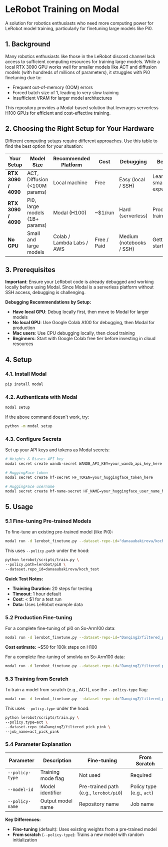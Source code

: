 # LeRobot Training on Modal

A solution for robotics enthusiasts who need more computing power for LeRobot model training, particularly for finetuning large models like Pi0.

## 1. Background

Many robotics enthusiasts like those in the LeRobot discord channel lack access to sufficient computing resources for training large models. While a local RTX 3090 GPU works well for smaller models like ACT and diffusion models (with hundreds of millions of parameters), it struggles with Pi0 finetuning due to:

- Frequent out-of-memory (OOM) errors
- Forced batch size of 1, leading to very slow training
- Insufficient VRAM for larger model architectures

This repository provides a Modal-based solution that leverages serverless H100 GPUs for efficient and cost-effective training.

## 2. Choosing the Right Setup for Your Hardware

Different computing setups require different approaches. Use this table to find the best option for your situation:

| **Your Setup**      | **Model Size**                 | **Recommended Platform**  | **Cost**    | **Debugging**            | **Best For**                |
| ------------------- | ------------------------------ | ------------------------- | ----------- | ------------------------ | --------------------------- |
| **RTX 3090 / 4090** | ACT, Diffusion (<100M params)  | Local machine             | Free        | Easy (local / SSH)       | Learning, small experiments |
| **RTX 3090 / 4090** | Pi0, large models (1B+ params) | Modal (H100)              | \~\$1/run   | Hard (serverless)        | Production training         |
| **No GPU**          | Small and large models         | Colab / Lambda Labs / AWS | Free / Paid | Medium (notebooks / SSH) | Getting started             |

## 3. Prerequisites

**Important**: Ensure your LeRobot code is already debugged and working locally before using Modal. Since Modal is a serverless platform without SSH access, debugging is challenging.

**Debugging Recommendations by Setup:**
- **Have local GPU**: Debug locally first, then move to Modal for larger models
- **No local GPU**: Use Google Colab A100 for debugging, then Modal for production
- **Mac users**: Use CPU debugging locally, then cloud training
- **Beginners**: Start with Google Colab free tier before investing in cloud resources

## 4. Setup

### 4.1. Install Modal

```bash
pip install modal
```

### 4.2. Authenticate with Modal

```bash
modal setup
```

If the above command doesn't work, try:
```bash
python -m modal setup
```

### 4.3. Configure Secrets

Set up your API keys and tokens as Modal secrets:

```bash
# Weights & Biases API key
modal secret create wandb-secret WANDB_API_KEY=your_wandb_api_key_here

# HuggingFace token
modal secret create hf-secret HF_TOKEN=your_huggingface_token_here

# HuggingFace username
modal secret create hf-name-secret HF_NAME=your_huggingface_user_name_here
```

## 5. Usage

### 5.1 Fine-tuning Pre-trained Models

To fine-tune an existing pre-trained model (like Pi0):

```bash
modal run -d lerobot_finetune.py --dataset-repo-id="danaaubakirova/koch_test" --model-id="lerobot/pi0" --gpu-type="A100" --policy-name="modal_pi0_test" --save-freq=100000 --steps=20 --log-freq=5
```

This uses `--policy.path` under the hood:
```bash
python lerobot/scripts/train.py \
--policy.path=lerobot/pi0 \
--dataset.repo_id=danaaubakirova/koch_test
```

**Quick Test Notes:**
- **Training Duration**: 20 steps for testing
- **Timeout**: 1 hour default
- **Cost**: < $1 for a test run
- **Data**: Uses LeRobot example data

### 5.2 Production Fine-tuning

For a complete fine-tuning of pi0 on So-Arm100 data:

```bash
modal run -d lerobot_finetune.py --dataset-repo-id="DanqingZ/filtered_pick_yellow_pink" --model-id="lerobot/pi0" --gpu-type="H100" --policy-name="pi0_pick_yellow_pink" --save-freq=200000 --log-freq=100
```
**Cost estimate:** ~$50 for 100k steps on H100

For a complete fine-tuning of smolvla on So-Arm100 data:
```bash
modal run -d lerobot_finetune.py --dataset-repo-id="DanqingZ/filtered_pick_yellow_pink" --model-id="lerobot/smolvla_base" --gpu-type="H100" --policy-name="smolvla_pick_yellow_pink" --save-freq=200000 --log-freq=100 --batch-size=64 --steps=20000
```



### 5.3 Training from Scratch

To train a model from scratch (e.g., ACT), use the `--policy-type` flag:

```bash
modal run -d lerobot_finetune.py --dataset-repo-id="DanqingZ/filtered_pick_pink" --model-id="act" --gpu-type="A100" --policy-name="act_pick_pink" --save-freq=200000 --log-freq=100 --policy-type
```

This uses `--policy.type` under the hood:
```bash
python lerobot/scripts/train.py \
--policy.type=act \
--dataset.repo_id=DanqingZ/filtered_pick_pink \
--job_name=act_pick_pink
```

### 5.4 Parameter Explanation

| Parameter | Description | Fine-tuning | From Scratch |
|-----------|-------------|-------------|--------------|
| `--policy-type` | Training mode flag | Not used | Required |
| `--model-id` | Model identifier | Pre-trained path (e.g., `lerobot/pi0`) | Policy type (e.g., `act`) |
| `--policy-name` | Output model name | Repository name | Job name |

**Key Differences:**
- **Fine-tuning** (default): Uses existing weights from a pre-trained model
- **From scratch** (`--policy-type`): Trains a new model with random initialization